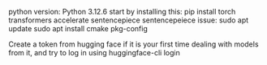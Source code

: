python version: Python 3.12.6
start by installing this: pip install torch transformers accelerate sentencepiece
sentencepeiece issue: sudo apt update
                      sudo apt install cmake pkg-config

Create a token from hugging face if it is your first time dealing with models from it, and try to log in using huggingface-cli login

